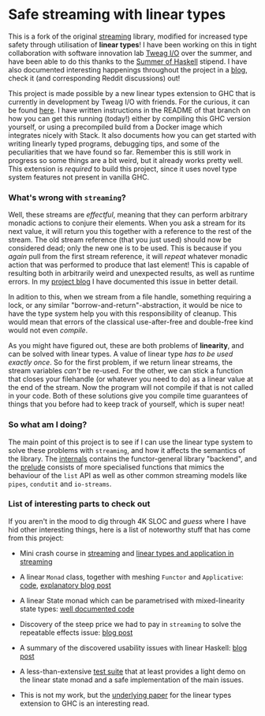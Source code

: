 Safe streaming with linear types
================================

This is a fork of the original [streaming](github.com/michaelt/streaming)
library, modified for increased type safety through utilisation of **linear
types**! I have been working on this in tight collaboration with software
innovation lab [Tweag I/O](https://www.tweag.io/) over the summer, and have
been able to do this thanks to the
[Summer of Haskell](https://summer.haskell.org/) stipend. I have also documented
interesting happenings throughout the project in a
[blog](https://m0ar.github.io/safe-streaming/), check it (and corresponding
Reddit discussions) out!


This project is made possible by a new linear types extension to GHC that is
currently in development by Tweag I/O with friends. For the curious, it can be
found [here](https://github.com/tweag/ghc/tree/linear-types). I have written
instructions in the README of that branch on how you can get this running
(today!) either by compiling this GHC version yourself, or using a
precompiled build from a Docker image which integrates nicely with Stack.
It also documents how you can get started with writing linearly typed
programs, debugging tips, and some of the peculiarities that we have found so
far. Remember this is still work in progress so some things are a bit weird,
but it already works pretty well. This extension is _required_ to build this
project, since it uses novel type system features not present in vanilla GHC.



### What's wrong with `streaming`?
Well, these streams are _effectful_, meaning that they can perform arbitrary
monadic actions to conjure their elements. When you ask a stream for its next
value, it will return you this together with a reference to the rest of the
stream. The old stream reference (that you just used) should now be considered
dead; only the new one is to be used. This is because if you _again_ pull from
the first stream reference, it will _repeat_ whatever monadic action that was
performed to produce that last element! This is capable of resulting both in
arbitrarily weird and unexpected results, as well as runtime errors. In my
[project blog](https://m0ar.github.io/safe-streaming/2017/06/19/linear-types-101.html)
I have documented this issue in better detail.


In adition to this, when we stream from a file handle, something requiring a
lock, or any similar "borrow-and-return"-abstraction, it would be nice to have
the type system help you with this responsibility of cleanup. This would mean
that errors of the classical use-after-free and double-free kind would
not even _compile_.


As you might have figured out, these are both problems of **linearity**, and
can be solved with linear types. A value of linear type _has to be used
exactly once_. So for the first problem, if we return linear streams, the
stream variables _can't_ be re-used. For the other, we can stick a function
that closes your filehandle (or whatever you need to do) as a linear value at
the end of the stream. Now the program will not compile if that is not called
in your code. Both of these solutions give you compile time guarantees of things
that you before had to keep track of yourself, which is super neat!



### So what am I doing?
The main point of this project is to see if I can use the linear type system
to solve these problems with `streaming`, and how it affects the semantics of
the library. The [internals](https://github.com/m0ar/safe-streaming/blob/master/src/Streaming/Internal.hs)
contains the functor-general library "backend", and the
[prelude](https://github.com/m0ar/safe-streaming/blob/master/src/Streaming/Prelude.hs)
consists of more specialised functions that mimics the behaviour of the `list`
API as well as other common streaming models like `pipes`, `condutit` and
`io-streams`.



### List of interesting parts to check out
If you aren't in the mood to dig through 4K SLOC and _guess_ where I have hid
other interesting things, here is a list of noteworthy stuff that has come
from this project:

* Mini crash course in
  [streaming](https://m0ar.github.io/safe-streaming/2017/06/13/what-are-streams-anyway.html)
  and [linear types and application in streaming](https://m0ar.github.io/safe-streaming/2017/06/19/linear-types-101.html)

* A linear `Monad` class, together with meshing `Functor` and `Applicative`: [code](https://github.com/m0ar/safe-streaming/blob/master/src/Control/Monad/LMonad.hs), [explanatory blog post](https://m0ar.github.io/safe-streaming/2017/07/20/homegrown-linear-monads.html)

* A linear State monad which can be parametrised with mixed-linearity state
  types: [well documented code](https://github.com/m0ar/safe-streaming/blob/master/src/Control/Monad/State/LState.hs)

* Discovery of the steep price we had to pay in `streaming` to solve the repeatable effects issue: [blog post](https://m0ar.github.io/safe-streaming/2017/08/08/take-and-zip.html)

* A summary of the discovered usability issues with linear Haskell: [blog post](https://m0ar.github.io/safe-streaming/2017/08/11/usability-implications-of-linearity.html)

* A less-than-extensive [test suite](https://github.com/m0ar/safe-streaming/blob/master/test/Spec.hs)
  that at least provides a light demo on the linear state monad and a safe
  implementation of the main issues.

* This is not my work, but the [underlying paper](https://github.com/tweag/linear-types/releases/download/v2.0/hlt.pdf)
  for the linear types extension to GHC is an interesting read.
